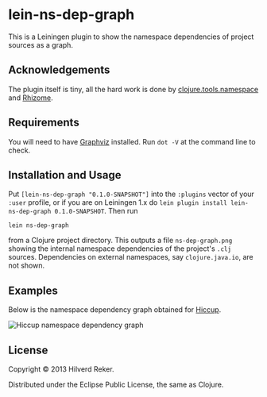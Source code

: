 # lein-ns-dep-graph

This is a Leiningen plugin to show the namespace dependencies of project sources
as a graph.

## Acknowledgements

The plugin itself is tiny, all the hard work is done by
[clojure.tools.namespace](https://github.com/clojure/tools.namespace) and
[Rhizome](https://github.com/ztellman/rhizome).

## Requirements

You will need to have [Graphviz](http://www.graphviz.org/) installed. Run `dot
-V` at the command line to check.

## Installation and Usage

Put `[lein-ns-dep-graph "0.1.0-SNAPSHOT"]` into the `:plugins` vector of your
`:user` profile, or if you are on Leiningen 1.x do `lein plugin install
lein-ns-dep-graph 0.1.0-SNAPSHOT`. Then run

    lein ns-dep-graph

from a Clojure project directory. This outputs a file `ns-dep-graph.png` showing
the internal namespace dependencies of the project's `.clj` sources.
Dependencies on external namespaces, say `clojure.java.io`, are not shown.

## Examples

Below is the namespace dependency graph obtained for
[Hiccup](https://github.com/weavejester/hiccup).

![Hiccup namespace dependency graph](http://hilverd.github.com/lein-ns-dep-graph/img/hiccup.png)

## License

Copyright © 2013 Hilverd Reker.

Distributed under the Eclipse Public License, the same as Clojure.
